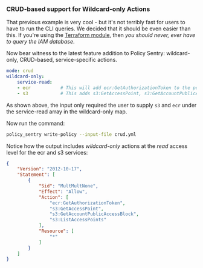 ### CRUD-based support for Wildcard-only Actions

That previous example is very cool - but it's not terribly fast for users to have to run the CLI queries. We decided that it should be even easier than this. If you're using the [Terraform module](https://github.com/kmcquade/terraform-aws-policy-sentry), then *you should never, ever have to query the IAM database*.

Now bear witness to the latest feature addition to Policy Sentry: wildcard-only, CRUD-based, service-specific actions.

```yaml
mode: crud
wildcard-only:
    service-read:
    - ecr           # This will add ecr:GetAuthorizationToken to the policy
    - s3            # This adds s3:GetAccessPoint, s3:GetAccountPublicAccessBlock, s3:ListAccessPoints
```

As shown above, the input only required the user to supply `s3` and `ecr` under the service-read array in the wildcard-only map.

Now run the command:

```bash
policy_sentry write-policy --input-file crud.yml
```

Notice how the output includes *wildcard-only* actions at the *read* access level for the ecr and s3 services:

```json
{
    "Version": "2012-10-17",
    "Statement": [
        {
            "Sid": "MultMultNone",
            "Effect": "Allow",
            "Action": [
                "ecr:GetAuthorizationToken",
                "s3:GetAccessPoint",
                "s3:GetAccountPublicAccessBlock",
                "s3:ListAccessPoints"
            ],
            "Resource": [
                "*"
            ]
        }
    ]
}
```
